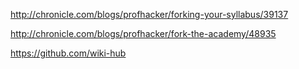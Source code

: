 http://chronicle.com/blogs/profhacker/forking-your-syllabus/39137

http://chronicle.com/blogs/profhacker/fork-the-academy/48935

https://github.com/wiki-hub
